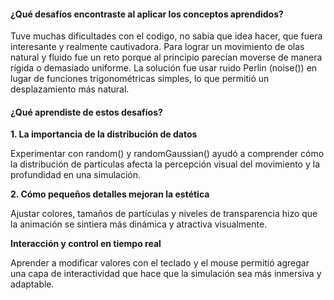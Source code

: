 #### ¿Qué desafíos encontraste al aplicar los conceptos aprendidos? 
Tuve muchas dificultades con el codigo, no sabia que idea hacer, que fuera interesante y realmente cautivadora. 
Para lograr un movimiento de olas natural y fluido fue un reto porque al principio parecían moverse de manera rígida o demasiado uniforme. La solución fue usar ruido Perlin (noise()) en lugar de funciones trigonométricas simples, lo que permitió un desplazamiento más natural.
#### ¿Qué aprendiste de estos desafíos?
**1. La importancia de la distribución de datos**

Experimentar con random() y randomGaussian() ayudó a comprender cómo la distribución de partículas afecta la percepción visual del movimiento y la profundidad en una simulación.

**2. Cómo pequeños detalles mejoran la estética**

Ajustar colores, tamaños de partículas y niveles de transparencia hizo que la animación se sintiera más dinámica y atractiva visualmente.

**Interacción y control en tiempo real**

Aprender a modificar valores con el teclado y el mouse permitió agregar una capa de interactividad que hace que la simulación sea más inmersiva y adaptable.
